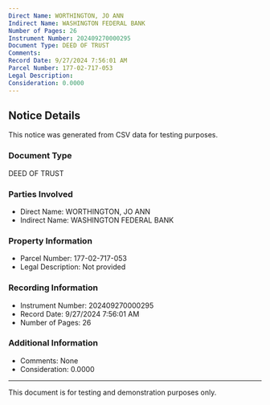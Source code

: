 ```yaml
---
Direct Name: WORTHINGTON, JO ANN
Indirect Name: WASHINGTON FEDERAL BANK
Number of Pages: 26
Instrument Number: 202409270000295
Document Type: DEED OF TRUST
Comments: 
Record Date: 9/27/2024 7:56:01 AM
Parcel Number: 177-02-717-053
Legal Description: 
Consideration: 0.0000
---
```


## Notice Details

This notice was generated from CSV data for testing purposes.

### Document Type
DEED OF TRUST

### Parties Involved
- Direct Name: WORTHINGTON, JO ANN
- Indirect Name: WASHINGTON FEDERAL BANK

### Property Information
- Parcel Number: 177-02-717-053
- Legal Description: Not provided

### Recording Information
- Instrument Number: 202409270000295
- Record Date: 9/27/2024 7:56:01 AM
- Number of Pages: 26

### Additional Information
- Comments: None
- Consideration: 0.0000

---

This document is for testing and demonstration purposes only.
